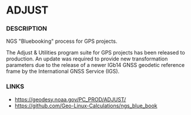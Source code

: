 # ADJUST

### DESCRIPTION

NGS "Bluebooking" process for GPS projects.

The Adjust & Utilities program suite for GPS projects has been released to production. An update was required to provide new transformation parameters due to the release of a newer IGb14 GNSS geodetic reference frame by the International GNSS Service (IGS).

### LINKS

* https://geodesy.noaa.gov/PC_PROD/ADJUST/
* https://github.com/Geo-Linux-Calculations/ngs_blue_book

